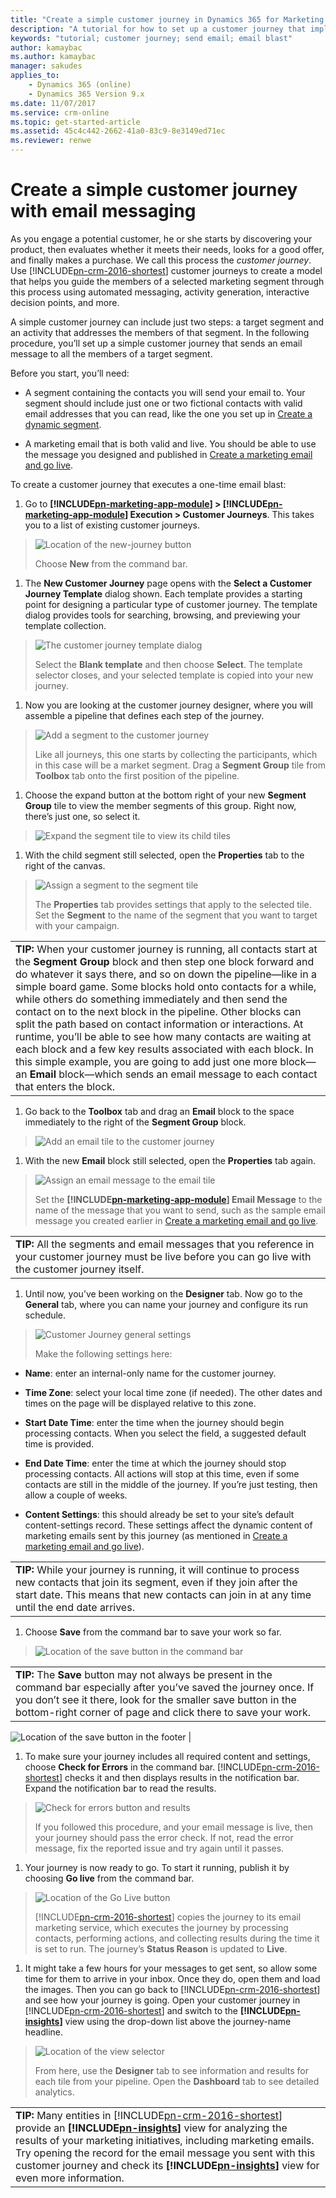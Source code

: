 ```yaml
---
title: "Create a simple customer journey in Dynamics 365 for Marketing | Microsoft Docs"
description: "A tutorial for how to set up a customer journey that implements a simple email blast in Dynamics 365 for Marketing"
keywords: "tutorial; customer journey; send email; email blast"
author: kamaybac
ms.author: kamaybac
manager: sakudes
applies_to: 
	- Dynamics 365 (online)
	- Dynamics 365 Version 9.x
ms.date: 11/07/2017
ms.service: crm-online
ms.topic: get-started-article
ms.assetid: 45c4c442-2662-41a0-83c9-8e3149ed71ec
ms.reviewer: renwe
---
```

# Create a simple customer journey with email messaging

As you engage a potential customer, he or she starts by discovering your product, then evaluates whether it meets their needs, looks for a good offer, and finally makes a purchase. We call this process the *customer journey*. Use [!INCLUDE[pn-crm-2016-shortest](../includes/pn-crm-2016-shortest.md)] customer journeys to create a model that helps you guide the members of a selected marketing segment through this process using automated messaging, activity generation, interactive decision points, and more.

A simple customer journey can include just two steps: a target segment and an activity that addresses the members of that segment. In the following procedure, you’ll set up a simple customer journey that sends an email message to all the members of a target segment.

Before you start, you’ll need:

-   A segment containing the contacts you will send your email to. Your segment should include just one or two fictional contacts with valid email addresses that you can read, like the one you set up in [Create a dynamic segment](create-segment.md).  

-   A marketing email that is both valid and live. You should be able to use the message you designed and published in [Create a marketing email and go live](create-marketing-email.md).  

To create a customer journey that executes a one-time email blast:

1.  Go to **[!INCLUDE[pn-marketing-app-module](../includes/pn-marketing-app-module.md)] &gt; [!INCLUDE[pn-marketing-app-module](../includes/pn-marketing-app-module.md)] Execution &gt; Customer Journeys**. This takes you to a list of existing customer journeys.

> ![Location of the new-journey button](media/new-journey-button-location.png "Location of the new-journey button")  
>
> Choose **New** from the command bar.

1.  The **New Customer Journey** page opens with the **Select a Customer Journey Template** dialog shown. Each template provides a starting point for designing a particular type of customer journey. The template dialog provides tools for searching, browsing, and previewing your template collection.

> ![The customer journey template dialog](media/journey-template-dialog.png "The customer journey template dialog")  
>
> Select the **Blank template** and then choose **Select**. The template selector closes, and your selected template is copied into your new journey.

1.  Now you are looking at the customer journey designer, where you will assemble a pipeline that defines each step of the journey.

> ![Add a segment to the customer journey](media/journey-add-segment.png "Add a segment to the customer journey")  
>
> Like all journeys, this one starts by collecting the participants, which in this case will be a market segment. Drag a **Segment Group** tile from **Toolbox** tab onto the first position of the pipeline.

1.  Choose the expand button at the bottom right of your new **Segment Group** tile to view the member segments of this group. Right now, there’s just one, so select it.

> ![Expand the segment tile to view its child tiles](media/journey-segment-expand.png "Expand the segment tile to view its child tiles")  

1.  With the child segment still selected, open the **Properties** tab to the right of the canvas.

> ![Assign a segment to the segment tile](media/journey-segment-props.png "Assign a segment to the segment tile")  
>
> The **Properties** tab provides settings that apply to the selected tile. Set the **Segment** to the name of the segment that you want to target with your campaign.

|                                                                                                                                                                                                                                                                                                                                                                                                                                                                                                                                                                                                                                                                                                                                                   |
|---------------------------------------------------------------------------------------------------------------------------------------------------------------------------------------------------------------------------------------------------------------------------------------------------------------------------------------------------------------------------------------------------------------------------------------------------------------------------------------------------------------------------------------------------------------------------------------------------------------------------------------------------------------------------------------------------------------------------------------------------|
| **TIP:** When your customer journey is running, all contacts start at the **Segment Group** block and then step one block forward and do whatever it says there, and so on down the pipeline—like in a simple board game. Some blocks hold onto contacts for a while, while others do something immediately and then send the contact on to the next block in the pipeline. Other blocks can split the path based on contact information or interactions. At runtime, you’ll be able to see how many contacts are waiting at each block and a few key results associated with each block. In this simple example, you are going to add just one more block—an **Email** block—which sends an email message to each contact that enters the block. |

1.  Go back to the **Toolbox** tab and drag an **Email** block to the space immediately to the right of the **Segment Group** block.

> ![Add an email tile to the customer journey](media/journey-add-email.png "Add an email tile to the customer journey")  

1.  With the new **Email** block still selected, open the **Properties** tab again.

> ![Assign an email message to the email tile](media/journey-email-properties.png "Assign an email message to the email tile")  
>
> Set the **[!INCLUDE[pn-marketing-app-module](../includes/pn-marketing-app-module.md)] Email Message** to the name of the message that you want to send, such as the sample email message you created earlier in [Create a marketing email and go live](create-marketing-email.md).  

|                                                                                                                                                                |
|----------------------------------------------------------------------------------------------------------------------------------------------------------------|
| **TIP:** All the segments and email messages that you reference in your customer journey must be live before you can go live with the customer journey itself. |

1.  Until now, you’ve been working on the **Designer** tab. Now go to the **General** tab, where you can name your journey and configure its run schedule.

> ![Customer Journey general settings](media/journey-general-settings.png "Customer Journey general settings")  
>
> Make the following settings here:

- **Name**: enter an internal-only name for the customer journey.

- **Time Zone**: select your local time zone (if needed). The other dates and times on the page will be displayed relative to this zone.

- **Start Date Time**: enter the time when the journey should begin processing contacts. When you select the field, a suggested default time is provided.

- **End Date Time**: enter the time at which the journey should stop processing contacts. All actions will stop at this time, even if some contacts are still in the middle of the journey. If you’re just testing, then allow a couple of weeks.

- **Content Settings**: this should already be set to your site’s default content-settings record. These settings affect the dynamic content of marketing emails sent by this journey (as mentioned in [Create a marketing email and go live](create-marketing-email.md)).  

|                                                                                                                                                                                                                                  |
|----------------------------------------------------------------------------------------------------------------------------------------------------------------------------------------------------------------------------------|
| **TIP:** While your journey is running, it will continue to process new contacts that join its segment, even if they join after the start date. This means that new contacts can join in at any time until the end date arrives. |

1.  Choose **Save** from the command bar to save your work so far.

> ![Location of the save button in the command bar](media/journey-save-button-location.png "Location of the save button in the command bar")  

|                                                                                                                                                                                                                                                             |
|-------------------------------------------------------------------------------------------------------------------------------------------------------------------------------------------------------------------------------------------------------------|
| **TIP:** The **Save** button may not always be present in the command bar especially after you’ve saved the journey once. If you don’t see it there, look for the smaller save button in the bottom-right corner of page and click there to save your work. 
                                                                                                                                                                                                                                                              
 ![Location of the save button in the footer](media/journey-save-button-location-footer.png "Location of the save button in the footer")                                                                                                                                                                                                      |  

1.  To make sure your journey includes all required content and settings, choose **Check for Errors** in the command bar. [!INCLUDE[pn-crm-2016-shortest](../includes/pn-crm-2016-shortest.md)] checks it and then displays results in the notification bar. Expand the notification bar to read the results.

> ![Check for errors button and  results](media/journey-check-for-errors.png "Check for errors button and  results")  
>
> If you followed this procedure, and your email message is live, then your journey should pass the error check. If not, read the error message, fix the reported issue and try again until it passes.

1.  Your journey is now ready to go. To start it running, publish it by choosing **Go live** from the command bar.

> ![Location of the Go Live button](media/journey-go-live-button-location.png "Location of the Go Live button")  
>
> [!INCLUDE[pn-crm-2016-shortest](../includes/pn-crm-2016-shortest.md)] copies the journey to its email marketing service, which executes the journey by processing contacts, performing actions, and collecting results during the time it is set to run. The journey’s **Status Reason** is updated to **Live**.

1.  It might take a few hours for your messages to get sent, so allow some time for them to arrive in your inbox. Once they do, open them and load the images. Then you can go back to [!INCLUDE[pn-crm-2016-shortest](../includes/pn-crm-2016-shortest.md)] and see how your journey is going. Open your customer journey in [!INCLUDE[pn-crm-2016-shortest](../includes/pn-crm-2016-shortest.md)] and switch to the **[!INCLUDE[pn-insights](../includes/pn-insights.md)]** view using the drop-down list above the journey-name headline.

> ![Location of the view selector](media/journey-view-selector.png "Location of the view selector")  
>
> From here, use the **Designer** tab to see information and results for each tile from your pipeline. Open the **Dashboard** tab to see detailed analytics.

|                                                                                                                                                                                                                                                                                                      |
|------------------------------------------------------------------------------------------------------------------------------------------------------------------------------------------------------------------------------------------------------------------------------------------------------|
| **TIP:** Many entities in [!INCLUDE[pn-crm-2016-shortest](../includes/pn-crm-2016-shortest.md)] provide an **[!INCLUDE[pn-insights](../includes/pn-insights.md)]** view for analyzing the results of your marketing initiatives, including marketing emails. Try opening the record for the email message you sent with this customer journey and check its **[!INCLUDE[pn-insights](../includes/pn-insights.md)]** view for even more information. |

